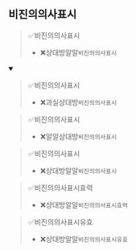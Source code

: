 ## 비진의의사표시
> ✅비진의의사표시
> - ❌상대방알알`비진의의사표시`
<details open>
    <summary></summary>

> ✅비진의의사표시
> - ❌과실상대방`비진의의사표시`

> ✅비진의의사표시
> - ❌알알상대방`비진의의사표시`

> ✅비진의의사표시
> - ❌상대방알알`비진의의사표시`

> ✅비진의의사표시효력
> - ❌상대방알알`비진의의사표시효력`

> ✅비진의의사표시유효
> - ❌상대방알알`비진의의사표시유효`
</details>
